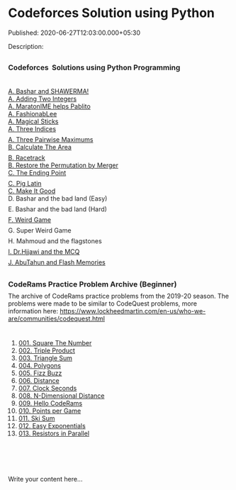 # Codeforces Solution using Python

Published: 2020-06-27T12:03:00.000+05:30

Description: <div dir="ltr" trbidi="on">
      <div style="margin: 0px 0px 0.5em; padding: 0px;">
      <h2 style="color: #222222; text-align: left;"><span style="font-size: medium;">
      Codeforces&nbsp; Solutions using Python Programming</span></h2>
      <div style="color: #222222;">
      <br style="color: black;" /></div>
      <div style="color: #222222;">
      <span style="font-family: inherit;"><a
      href="https://svastikkka.blogspot.com/2020/06/a-bashar-and-shawerma.html"
      target="_blank">A. Bashar and SHAWERMA!</a></span></div>
      <div>
      <div style="color: #222222;">
      <span style="background-color: white; caret-color: rgb(34, 34, 34); text-align: center;
      text-size-adjust: auto;"><span style="font-family: inherit;"><a
      href="https://svastikkka.blogspot.com/2020/06/a-adding-two-integers.html"
      target="_blank">A. Adding Two Integers</a></span></span></div>
      <div style="color: #222222;">
      <span style="caret-color: rgb(34, 34, 34); text-align: center;"><span
      style="font-family: inherit;"><a
      href="https://svastikkka.blogspot.com/2020/06/a-maratonime-helps-pablito.html"
      target="_blank">A. MaratonIME helps Pablito</a></span></span></div>
      <div style="color: #222222;">
      <span style="caret-color: rgb(34, 34, 34); text-align:
      center;"></span></div>
      <div style="text-align: left;">
      <span style="font-family: inherit;"><a
      href="https://svastikkka.blogspot.com/2020/06/b.html" target="_blank">A.
      FashionabLee</a></span></div><a
      href="https://svastikkka.blogspot.com/2020/07/a-magical-sticks.html" target="_blank">A.
      Magical Sticks</a></div><a
      href="https://svastikkka.blogspot.com/2020/07/a-three-indices.html" target="_blank">A.
      Three Indices</a></div><a
      href="https://svastikkka.blogspot.com/2020/07/a-three-pairwise-maximums.html"
      target="_blank">A. Three Pairwise Maximums</a><div style="caret-color: rgb(34, 34,
      34); color: #222222; margin: 0px 0px 0.5em; padding: 0px; text-align: left; text-size-adjust:
      auto;">
      <span style="background-color: white; text-align: center; text-size-adjust:
      auto;"><span style="font-family: inherit;"><a
      href="https://svastikkka.blogspot.com/2020/06/b-calculate-area.html" target="_blank">B.
      Calculate The Area</a></span></span></div><a
      href="https://svastikkka.blogspot.com/2020/07/b-racetrack.html" target="_blank">B.
      Racetrack</a></div><div dir="ltr" trbidi="on"><a
      href="https://svastikkka.blogspot.com/2020/07/b-restore-permutation-by-merger.html"
      target="_blank">B. Restore the Permutation by Merger</a><div style="caret-color:
      rgb(34, 34, 34); color: #222222; margin: 0px 0px 0.5em; padding: 0px; text-size-adjust:
      auto;">
      <a href="https://svastikkka.blogspot.com/2020/06/c-ending-point.html" style="font-family:
      inherit;" target="_blank">C. The Ending Point</a></div><a
      href="https://svastikkka.blogspot.com/2020/07/c-pig-latin.html" target="_blank">C. Pig
      Latin</a></div><div dir="ltr" trbidi="on"><a
      href="https://svastikkka.blogspot.com/2020/07/c-make-it-good_24.html" target="_blank">C.
      Make It Good<br /></a><div>
      <div style="caret-color: rgb(34, 34, 34); color: #222222; margin: 0px 0px 0.5em; padding:
      0px; text-size-adjust: auto;">
      <span style="font-family: inherit;">D. Bashar and the bad land
      (Easy)</span></div>
      <div class="title" style="caret-color: rgb(34, 34, 34); color: #222222; margin: 0px 0px
      0.5em; padding: 0px; text-align: left; text-size-adjust: auto;">
      <span style="font-family: inherit;">E. Bashar and the bad land
      (Hard)</span></div>
      </div>
      <div class="title" style="caret-color: rgb(34, 34, 34); margin: 0px 0px 0.5em; padding:
      0px; text-size-adjust: auto;">
      <div style="color: #222222; margin: 0px 0px 0.5em; padding: 0px; text-align: left;
      text-size-adjust: auto;">
      <span style="font-family: inherit;"><a
      href="https://svastikkka.blogspot.com/2020/06/f-weird-game.html" target="_blank">F. Weird
      Game</a></span></div>
      <div class="title" style="color: #222222; margin: 0px 0px 0.5em; padding: 0px; text-align:
      left; text-size-adjust: auto;">
      <span style="font-family: inherit;">G. Super Weird Game</span></div>
      <div class="title" style="margin: 0px 0px 0.5em; padding: 0px; text-size-adjust: auto;">
      <div style="color: #222222; margin: 0px 0px 0.5em; padding: 0px; text-align: left;
      text-size-adjust: auto;">
      <span style="font-family: inherit;">H. Mahmoud and the
      flagstones</span></div>
      <div style="color: #222222;">
      <div class="title" style="margin: 0px 0px 0.5em; padding: 0px; text-align: left;
      text-size-adjust: auto;">
      <span style="font-family: inherit;"><a
      href="https://svastikkka.blogspot.com/2020/06/i-drhjjawi-and-mcq.html" target="_blank">I.
      Dr.Hjjawi and the MCQ</a></span></div>
      </div>
      <div class="title" style="margin: 0px 0px 0.5em; padding: 0px; text-size-adjust: auto;">
      <div class="title" style="color: #222222; margin: 0px 0px 0.5em; padding: 0px; text-align:
      left; text-size-adjust: auto;">
      <span style="font-family: inherit;"><a
      href="https://svastikkka.blogspot.com/2020/06/j-abutahun-and-flash-memories.html"
      target="_blank">J. AbuTahun and Flash Memories</a></span></div><div
      class="title" style="color: #222222; margin: 0px 0px 0.5em; padding: 0px; text-align: left;
      text-size-adjust: auto;"><br /></div><h3 style="color: #222222; margin: 0px
      0px 0.5em; padding: 0px; text-align: left;"><b>CodeRams Practice Problem Archive
      (B</b>eginner<b>)</b></h3>The archive of CodeRams practice problems
      from the 2019-20 season. The problems were made to be similar to CodeQuest problems, more
      information here: <a
      href="https://www.lockheedmartin.com/en-us/who-we-are/communities/codequest.html">https://www.lockheedmartin.com/en-us/who-we-are/communities/codequest.html</a></div><div
      class="title" style="margin: 0px 0px 0.5em; padding: 0px; text-size-adjust: auto;"><br
      /></div><div class="title" style="margin: 0px 0px 0.5em; padding: 0px;
      text-size-adjust: auto;"><ol style="text-align: left;"><li><a
      href="https://svastikkka.blogspot.com/2020/08/001-square-number.html" target="_blank">001.
      Square The Number</a></li><li><a
      href="https://svastikkka.blogspot.com/2020/08/002-triple-product.html" target="_blank">
      002. Triple Product</a></li><li><a
      href="https://svastikkka.blogspot.com/2020/08/003-triangle-sum.html">003. Triangle
      Sum</a></li><li><a
      href="https://svastikkka.blogspot.com/2020/08/004-polygons.html" target="_blank">004.
      Polygons </a></li><li><a
      href="https://svastikkka.blogspot.com/2020/08/005-fizz-buzz.html" target="_blank">005. Fizz
      Buzz</a></li><li><a
      href="https://svastikkka.blogspot.com/2020/08/006-distance.html" target="_blank">006.
      Distance</a></li><li><a
      href="https://svastikkka.blogspot.com/2020/08/007-clock-seconds.html" target="_blank">007.
      Clock Seconds</a></li><li><a
      href="https://svastikkka.blogspot.com/2020/08/008-n-dimensional-distance.html"
      target="_blank">008. N-Dimensional Distance</a></li><li><a
      href="https://svastikkka.blogspot.com/2020/08/009-hello-coderams.html" target="_blank">009.
      Hello CodeRams</a></li><li><a
      href="https://svastikkka.blogspot.com/2020/08/010-points-per-game.html"
      target="_blank">010. Points per Game</a></li><li><a
      href="https://svastikkka.blogspot.com/2020/08/011-ski-sum.html" target="_blank">011. Ski
      Sum</a></li><li><a
      href="https://svastikkka.blogspot.com/2020/08/012-easy-exponentials.html"
      target="_blank">012. Easy Exponentials</a></li><li><a
      href="https://svastikkka.blogspot.com/2020/08/013-resistors-in-parallel.html"
      target="_blank">013. Resistors in Parallel</a></li></ol></div>
      </div>
      </div>
      <div>
      <br /></div>
      <div style="caret-color: rgb(34, 34, 34); color: #222222; margin: 0px 0px 0.5em; padding:
      0px; text-align: left; text-size-adjust: auto;">
      <span style="background-color: white; text-align: center; text-size-adjust:
      auto;"><span style="font-family: inherit;"><br
      /></span></span></div>
      <div>
      <br /></div>
      </div>


Write your content here...